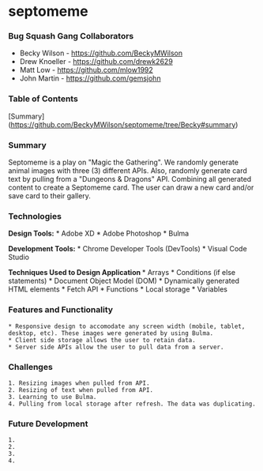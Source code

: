 # septomeme

### Bug Squash Gang Collaborators
- Becky Wilson - https://github.com/BeckyMWilson
- Drew Knoeller - https://github.com/drewk2629
- Matt Low - https://github.com/mlow1992
- John Martin - https://github.com/gemsjohn

### Table of Contents
[Summary] (https://github.com/BeckyMWilson/septomeme/tree/Becky#summary)

### Summary
Septomeme is a play on "Magic the Gathering". We randomly generate animal images with three (3) different APIs. Also, randomly generate card text by pulling from a "Dungeons & Dragons" API. Combining all generated content to create a Septomeme card. The user can draw a new card and/or save card to their gallery.

### Technologies
 <b>Design Tools:</b>
    * Adobe XD
    * Adobe Photoshop
    * Bulma

 <b>Development Tools:</b>
    * Chrome Developer Tools (DevTools)
    * Visual Code Studio

 <b>Techniques Used to Design Application </b>
    * Arrays
    * Conditions (if else statements)
    * Document Object Model (DOM)
    * Dynamically generated HTML elements
    * Fetch API
    * Functions
    * Local storage
    * Variables

### Features and Functionality

    * Responsive design to accomodate any screen width (mobile, tablet, desktop, etc). These images were generated by using Bulma.
    * Client side storage allows the user to retain data.
    * Server side APIs allow the user to pull data from a server.

### Challenges

    1. Resizing images when pulled from API.
    2. Resizing of text when pulled from API.
    3. Learning to use Bulma.
    4. Pulling from local storage after refresh. The data was duplicating.

### Future Development

    1.
    2.
    3.
    4.

